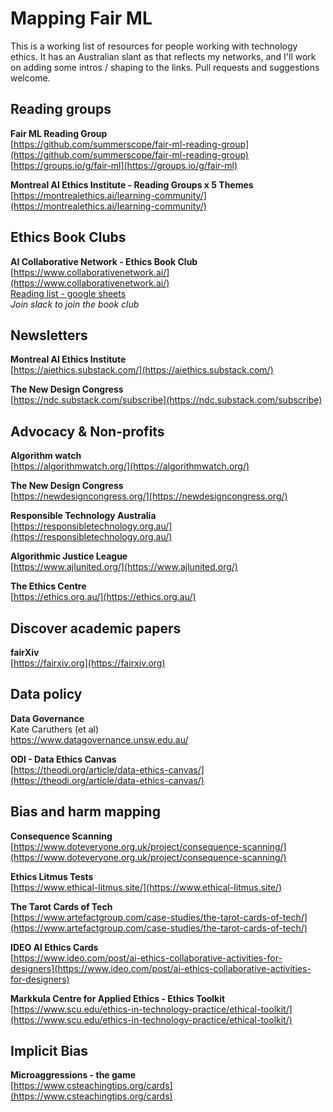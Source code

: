 # Mapping Fair ML # 

This is a working list of resources for people working with technology ethics. It has an Australian slant as that reflects my networks, and I'll work on adding some intros / shaping to the links. Pull requests and suggestions welcome.    

## Reading groups ##

**Fair ML Reading Group**  
[https://github.com/summerscope/fair-ml-reading-group](https://github.com/summerscope/fair-ml-reading-group)  
[https://groups.io/g/fair-ml](https://groups.io/g/fair-ml)  

**Montreal AI Ethics Institute - Reading Groups x 5 Themes**   
[https://montrealethics.ai/learning-community/](https://montrealethics.ai/learning-community/) 



## Ethics Book Clubs ##   

**AI Collaborative Network - Ethics Book Club**  
[https://www.collaborativenetwork.ai/](https://www.collaborativenetwork.ai/)  
[Reading list - google sheets](https://docs.google.com/spreadsheets/d/1Ex8MFdb6tjmYXKXlpHmNtO3tJ35aOul0lCXiWBU38n4/edit#gid=0)  
_Join slack to join the book club_  


## Newsletters ##  

**Montreal AI Ethics Institute**  
[https://aiethics.substack.com/](https://aiethics.substack.com/)

**The New Design Congress**  
[https://ndc.substack.com/subscribe](https://ndc.substack.com/subscribe)

## Advocacy &amp; Non-profits ## 

**Algorithm watch**  
[https://algorithmwatch.org/](https://algorithmwatch.org/)   

**The New Design Congress**  
[https://newdesigncongress.org/](https://newdesigncongress.org/)  

**Responsible Technology Australia**  
[https://responsibletechnology.org.au/](https://responsibletechnology.org.au/)   

**Algorithmic Justice League**  
[https://www.ajlunited.org/](https://www.ajlunited.org/)  

**The Ethics Centre**  
[https://ethics.org.au/](https://ethics.org.au/)  


## Discover academic papers ## 

**fairXiv**  
[https://fairxiv.org](https://fairxiv.org) 


## Data policy ## 

**Data Governance**  
Kate Caruthers (et al)  
https://www.datagovernance.unsw.edu.au/  

**ODI - Data Ethics Canvas**  
[https://theodi.org/article/data-ethics-canvas/](https://theodi.org/article/data-ethics-canvas/)  

## Bias and harm mapping ## 

**Consequence Scanning**  
[https://www.doteveryone.org.uk/project/consequence-scanning/](https://www.doteveryone.org.uk/project/consequence-scanning/) 

**Ethics Litmus Tests**  
[https://www.ethical-litmus.site/](https://www.ethical-litmus.site/)  

**The Tarot Cards of Tech**  
[https://www.artefactgroup.com/case-studies/the-tarot-cards-of-tech/](https://www.artefactgroup.com/case-studies/the-tarot-cards-of-tech/)  

**IDEO AI Ethics Cards**  
[https://www.ideo.com/post/ai-ethics-collaborative-activities-for-designers](https://www.ideo.com/post/ai-ethics-collaborative-activities-for-designers)  

**Markkula Centre for Applied Ethics - Ethics Toolkit**  
[https://www.scu.edu/ethics-in-technology-practice/ethical-toolkit/](https://www.scu.edu/ethics-in-technology-practice/ethical-toolkit/)  


## Implicit Bias ##   

**Microaggressions - the game**   
[https://www.csteachingtips.org/cards](https://www.csteachingtips.org/cards)  



